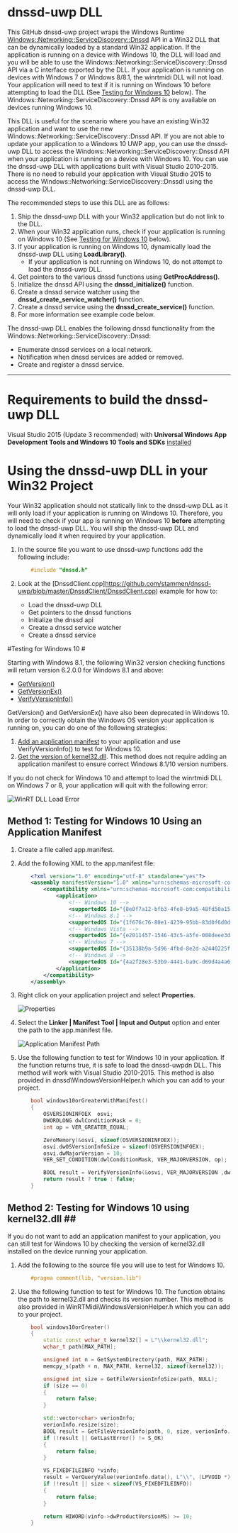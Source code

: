 ﻿# dnssd-uwp DLL #

This GitHub dnssd-uwp project wraps the Windows Runtime [Windows::Networking::ServiceDiscovery::Dnssd](https://msdn.microsoft.com/en-us/library/windows/apps/windows.networking.servicediscovery.dnssd.aspx) API 
in a Win32 DLL that can be dynamically loaded by a standard Win32 application. If the application is running on a device with Windows 10, the DLL will 
load and you will be able to use the Windows::Networking::ServiceDiscovery::Dnssd API via a C interface exported by the DLL.
If your application is running on devices with Windows 7 or Windows 8/8.1, the winrtmidi DLL will not load. Your application will need to test if it is running on Windows 10 before
attempting to load the DLL (See [Testing for Windows 10](#testing-for-windows-10) below).  The Windows::Networking::ServiceDiscovery::Dnssd API is ony available on devices running Windows 10.

This DLL is useful for the scenario where you have an existing Win32 application and want to use the new Windows::Networking::ServiceDiscovery::Dnssd API. If you are not able to update your application to a 
Windows 10 UWP app, you can use the dnssd-uwp DLL to access the Windows::Networking::ServiceDiscovery::Dnssd API when your application  is running on a device with Windows 10. You can use the dnssd-uwp DLL with
applications built with Visual Studio 2010-2015. There is no need to rebuild your application with Visual Studio 2015 to access the Windows::Networking::ServiceDiscovery::DnssdI using the dnssd-uwp DLL.

The recommended steps to use this DLL are as follows:

1. Ship the dnssd-uwp DLL with your Win32 application but do not link to the DLL.
1. When your Win32 application runs, check if your application is running on Windows 10 (See [Testing for Windows 10](#testing-for-windows-10) below).
1. If your application is running on Windows 10, dynamically load the dnssd-uwp DLL using **LoadLibrary()**.
	* If your application is not running on Windows 10, do not attempt to load the dnssd-uwp DLL.
1. Get pointers to the various dnssd functions using **GetProcAddress()**.
1. Initialize the dnssd API using the **dnssd_initialize()** function.
1. Create a dnssd service watcher using the **dnssd_create_service_watcher()** function.
1. Create a dnssd service  using the **dnssd_create_service()** function.
1. For more information see example code below.


The dnssd-uwp DLL enables the following dnssd functionality from the Windows::Networking::ServiceDiscovery::Dnssd:

* Enumerate dnssd services on a local network.
* Notification when dnssd services are added or removed.
* Create and register a dnssd service.

---
# Requirements to build the dnssd-uwp DLL #

Visual Studio 2015 (Update 3 recommended) with **Universal Windows App Development Tools and Windows 10 Tools and SDKs** [installed](https://msdn.microsoft.com/en-us/library/e2h7fzkw.aspx)

# Using the dnssd-uwp DLL in your Win32 Project #

Your Win32 application should not statically link to the dnssd-uwp DLL as it will only load if your application is running on Windows 10. Therefore, you will need to check if your app is 
running on Windows 10 **before** attempting to load the dnssd-uwp DLL. You will ship the dnssd-uwp DLL and dynamically load it when required by your application.

1. In the source file you want to use dnssd-uwp functions add the following include:

	``` c++
		#include "dnssd.h"
	```
1. Look at the [DnssdClient.cpp]https://github.com/stammen/dnssd-uwp/blob/master/DnssdClient/DnssdClient.cpp) example for how to:
	* Load the dnssd-uwp DLL
	* Get pointers to the dnssd functions
	* Initialize the dnssd api
	* Create a dnssd service watcher
	* Create a dnssd service


#Testing for Windows 10 <a id="testing-for-windows-10"/>#

Starting with Windows 8.1, the following Win32 version checking functions will return version 6.2.0.0 for Windows 8.1 and above:
 
* [GetVersion()](https://msdn.microsoft.com/en-us/library/windows/desktop/ms724439(v=vs.85).aspx)
* [GetVersionEx()](https://msdn.microsoft.com/en-us/library/windows/desktop/ms724451(v=vs.85).aspx)
* [VerifyVersionInfo()](https://msdn.microsoft.com/en-us/library/windows/desktop/ms725492(v=vs.85).aspx)

GetVersion() and GetVersionEx() have also been deprecated in Windows 10. In order to correctly obtain the Windows OS version your application is running on, you can do one of the following strategies:

1. [Add an application manifest](#application-manifest) to your application and use VerifyVersionInfo() to test for Windows 10.
1. [Get the version of kernel32.dll](#kernel32-method). This method does not require adding an application manifest to ensure correct Windows 8.1/10 version numbers.

If you do not check for Windows 10 and attempt to load the winrtmidi DLL on Windows 7 or 8, your application will quit with the following error:

![WinRT DLL Load Error](Images/dllloaderror.png "WinRT DLL Load Error")

## Method 1: Testing for Windows 10 Using an Application Manifest <a id="application-manifest"/> ##

1. Create a file called app.manifest.
1. Add the following XML to the app.manifest file:

	``` xml
		<?xml version="1.0" encoding="utf-8" standalone="yes"?>
		<assembly manifestVersion="1.0" xmlns="urn:schemas-microsoft-com:asm.v1" xmlns:asmv3="urn:schemas-microsoft-com:asm.v3">
			<compatibility xmlns="urn:schemas-microsoft-com:compatibility.v1"> 
				<application> 
					<!-- Windows 10 --> 
					<supportedOS Id="{8e0f7a12-bfb3-4fe8-b9a5-48fd50a15a9a}"/>
					<!-- Windows 8.1 -->
					<supportedOS Id="{1f676c76-80e1-4239-95bb-83d0f6d0da78}"/>
					<!-- Windows Vista -->
					<supportedOS Id="{e2011457-1546-43c5-a5fe-008deee3d3f0}"/> 
					<!-- Windows 7 -->
					<supportedOS Id="{35138b9a-5d96-4fbd-8e2d-a2440225f93a}"/>
					<!-- Windows 8 -->
					<supportedOS Id="{4a2f28e3-53b9-4441-ba9c-d69d4a4a6e38}"/>
				</application> 
			</compatibility>
		</assembly>
	```
1. Right click on your application project and select **Properties**.

	![Properties](Images/properties.png "properties")

1. Select the **Linker | Manifest Tool | Input and Output** option and enter the path to the app.manifest file.

	![Application Manifest Path](Images/manifest.png "Application Manifest Path")
	
1. Use the following function to test for Windows 10 in your application. If the function returns true, it is safe to load the dnssd-uwpdn DLL.
This method will work with Visual Studio 2010-2015. This method is also provided in dnssd\WindowsVersionHelper.h which you can add to your project.

	``` c++
		bool windows10orGreaterWithManifest()
		{
			OSVERSIONINFOEX  osvi;
			DWORDLONG dwlConditionMask = 0;
			int op = VER_GREATER_EQUAL;

			ZeroMemory(&osvi, sizeof(OSVERSIONINFOEX));
			osvi.dwOSVersionInfoSize = sizeof(OSVERSIONINFOEX);
			osvi.dwMajorVersion = 10;
			VER_SET_CONDITION(dwlConditionMask, VER_MAJORVERSION, op);

			BOOL result = VerifyVersionInfo(&osvi, VER_MAJORVERSION ,dwlConditionMask);
			return result ? true : false;
		}
	```

## Method 2: Testing for Windows 10 using kernel32.dll <a id="kernel32-method"/>##

If you do not want to add an application manifest to your application, you can still test for Windows 10 by checking the version of kernel32.dll 
installed on the device running your application.

1. Add the following to the source file you will use to test for Windows 10.
	``` c++ 
		#pragma comment(lib, "version.lib") 
	``` 

1. Use the following function to test for Windows 10. The function obtains the path to kernel32.dll and checks its version number. 
This method is also provided in WinRTMidi\WindowsVersionHelper.h which you can add to your project.

	``` c++
		bool windows10orGreater()
		{
			static const wchar_t kernel32[] = L"\\kernel32.dll";
			wchar_t path[MAX_PATH];

			unsigned int n = GetSystemDirectory(path, MAX_PATH);
			memcpy_s(path + n, MAX_PATH, kernel32, sizeof(kernel32));

			unsigned int size = GetFileVersionInfoSize(path, NULL);
			if (size == 0)
			{
				return false;
			}

			std::vector<char> verionInfo;
			verionInfo.resize(size);
			BOOL result = GetFileVersionInfo(path, 0, size, verionInfo.data());
			if (!result || GetLastError() != S_OK)
			{
				return false;
			}

			VS_FIXEDFILEINFO *vinfo;
			result = VerQueryValue(verionInfo.data(), L"\\", (LPVOID *)&vinfo, &size);
			if (!result || size < sizeof(VS_FIXEDFILEINFO))
			{
				return false;
			}

			return HIWORD(vinfo->dwProductVersionMS) >= 10;
		}
	```







	

